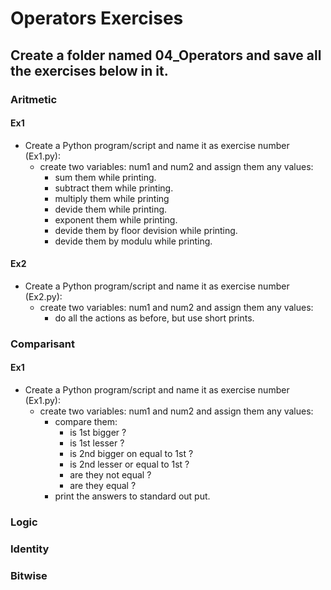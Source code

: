 # Operators Exercises
<!-- assignment and shortcuts or aritmetic-->

## Create a folder named 04_Operators and save all the exercises below in it.

### Aritmetic

#### Ex1 

- Create a Python program/script and name it as exercise number (Ex1.py):
  - create two variables: num1 and num2 and assign them any values:
    - sum them while printing.
    - subtract them while printing.
    - multiply them while printing
    - devide them while printing.
    - exponent them while printing.
    - devide them by floor devision while printing.
    - devide them by modulu while printing.


#### Ex2

- Create a Python program/script and name it as exercise number (Ex2.py):
  - create two variables: num1 and num2 and assign them any values:
    - do all the actions as before, but use short prints.





### Comparisant

#### Ex1 

- Create a Python program/script and name it as exercise number (Ex1.py):
  - create two variables: num1 and num2 and assign them any values:
    - compare them:
      - is 1st bigger ?
      - is 1st lesser ? 
      - is 2nd bigger on equal to 1st ?
      - is 2nd lesser or equal to 1st ?
      - are they not equal ?
      - are they equal ?
    - print the answers to standard out put.



### Logic

### Identity 

### Bitwise